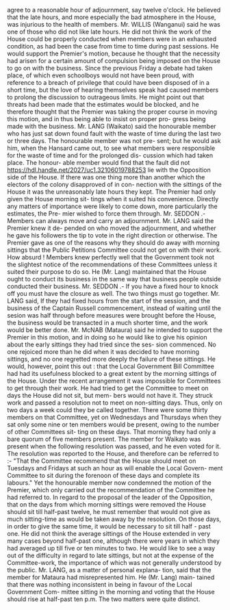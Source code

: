 agree to a reasonable hour of adjournment, say twelve o'clock. He believed that the late hours, and more especially the bad atmosphere in the House, was injurious to the health of members. Mr. WILLIS (Wanganui) said he was one of those who did not like late hours. He did not think the work of the House could be properly conducted when members were in an exhausted condition, as had been the case from time to time during past sessions. He would support the Premier's motion, because he thought that the necessity had arisen for a certain amount of compulsion being imposed on the House to go on with the business. Since the previous Friday a debate had taken place, of which even schoolboys would not have been proud, with reference to a breach of privilege that could have been disposed of in a short time, but the love of hearing themselves speak had caused members to prolong the discussion to outrageous limits. He might point out that threats had been made that the estimates would be blocked, and he therefore thought that the Premier was taking the proper course in moving this motion, and in thus being able to insist on proper pro- gress being made with the business. Mr. LANG (Waikato) said the honourable member who has just sat down found fault with the waste of time during the last two or three days. The honourable member was not pre- sent; but he would ask him, when the Hansard came out, to see what members were responsible for the waste of time and for the prolonged dis- cussion which had taken place. The honour- able member would find that the fault did not https://hdl.handle.net/2027/uc1.32106019788253 lie with the Opposition side of the House. If there was one thing more than another which the electors of the colony disapproved of in con- nection with the sittings of the House it was the unreasonably late hours they kept. The Premier had only given the House morning sit- tings when it suited his convenience. Directly any matters of importance were likely to come down, more particularly the estimates, the Pre- mier wished to force them through. Mr. SEDDON .- Members can always move and carry an adjournment. Mr. LANG said the Premier knew it de- pended on who moved the adjournment, and whether he gave his followers the tip to vote in the right direction or otherwise. The Premier gave as one of the reasons why they should do away with morning sittings that the Public Petitions Committee could not get on with their work. How absurd ! Members knew perfectly well that the Government took not the slightest notice of the recommendations of these Committees unless it suited their purpose to do so. He (Mr. Lang) maintained that the House ought to conduct its business in the same way that business people outside conducted their business. Mr. SEDDON .- If you have a fixed hour to knock off you must have the closure as well. The two things must go together. Mr. LANG said, If they had fixed hours from the start of the session, and the business of the Captain Russell commencement, instead of waiting until the sesion was half through before measures were brought before the House, the business would be transacted in a much shorter time, and the work would be better done. Mr. McNAB (Mataura) said he intended to support the Premier in this motion, and in doing so he would like to give his opinion about the early sittings they had tried since the ses- sion commenced. No one rejoiced more than he did when it was decided to have morning sittings, and no one regretted more deeply the failure of these sittings. He would, however, point this out : that the Local Government Bill Committee had had its usefulness blocked to a great extent by the morning sittings of the House. Under the recent arrangement it was impossible for Committees to get through their work. He had tried to get the Committee to meet on days the House did not sit, but mem- bers would not have it. They struck work and passed a resolution not to meet on non-sitting days. Thus, only on two days a week could they be called together. There were some thirty members on that Committee, yet on Wednesdays and Thursdays when they sat only some nine or ten members would be present, owing to the number of other Committees sit- ting on these days. That morning they had only a bare quorum of five members present. The member for Waikato was present when the following resolution was passed, and he even voted for it. The resolution was reported to the House, and therefore can be referred to :- "That the Committee recommend that the House should meet on Tuesdays and Fridays at such an hour as will enable the Local Govern- ment Committee to sit during the forenoon of these days and complete its labours." Yet the honourable member now condemned the motion of the Premier, which only carried out the recommendation of the Committee he had referred to. In regard to the proposal of the leader of the Opposition, that on the days from which morning sittings were removed the House should sit till half-past twelve, he must remember that would not give as much sitting-time as would be taken away by the resolution. On those days, in order to give the same time, it would be necessary to sit till half - past one. He did not think the average sittings of the House extended in very many cases beyond half-past one, although there were years in which they had averaged up till five or ten minutes to two. He would like to see a way out of the difficulty in regard to late sittings, but not at the expense of the Committee-work, the importance of which was not generally understood by the public. Mr. LANG, as a matter of personal explana- tion, said that the member for Mataura had misrepresented him. He (Mr. Lang) main- tained that there was nothing inconsistent in being in favour of the Local Government Com- mittee sitting in the morning and voting that the House should rise at half-past ten p.m. The two matters were quite distinct. 